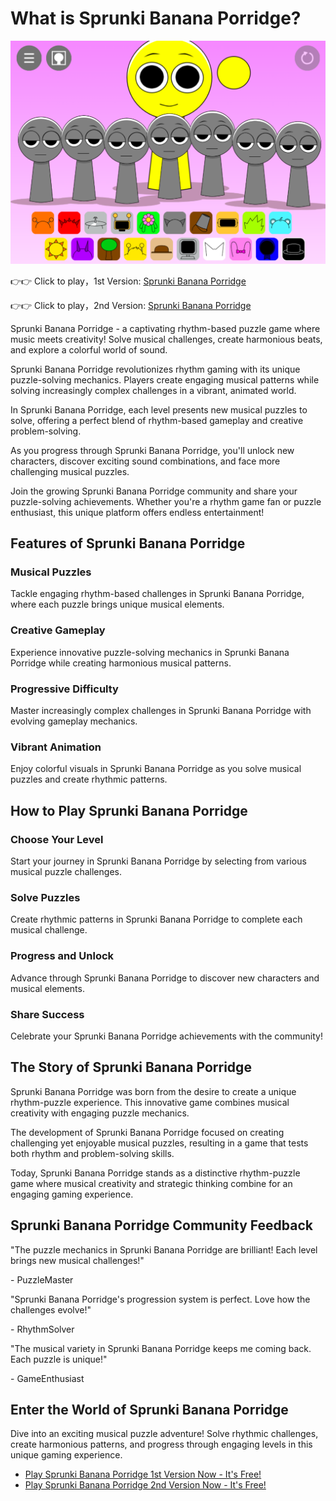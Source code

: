 # What is Sprunki Banana Porridge?

![Sprunki Banana Porridge](https://raw.githubusercontent.com/sprunkiscrunkly/sprunki-banana-porridge/refs/heads/main/sprunki-banana-porridge.png "Sprunki Banana Porridge")

👉👉 Click to play，1st Version: [Sprunki Banana Porridge](https://sprunksters.com/sprunki-banana-porridge/ "Sprunki Banana Porridge")

👉👉 Click to play，2nd Version: [Sprunki Banana Porridge](https://sprunkiscrunkly.com/sprunki-banana-porridge/ "Sprunki Banana Porridge")

Sprunki Banana Porridge - a captivating rhythm-based puzzle game where music meets creativity! Solve musical challenges, create harmonious beats, and explore a colorful world of sound.

Sprunki Banana Porridge revolutionizes rhythm gaming with its unique puzzle-solving mechanics. Players create engaging musical patterns while solving increasingly complex challenges in a vibrant, animated world.

In Sprunki Banana Porridge, each level presents new musical puzzles to solve, offering a perfect blend of rhythm-based gameplay and creative problem-solving.

As you progress through Sprunki Banana Porridge, you'll unlock new characters, discover exciting sound combinations, and face more challenging musical puzzles.

Join the growing Sprunki Banana Porridge community and share your puzzle-solving achievements. Whether you're a rhythm game fan or puzzle enthusiast, this unique platform offers endless entertainment!

## Features of Sprunki Banana Porridge

### Musical Puzzles

Tackle engaging rhythm-based challenges in Sprunki Banana Porridge, where each puzzle brings unique musical elements.

### Creative Gameplay

Experience innovative puzzle-solving mechanics in Sprunki Banana Porridge while creating harmonious musical patterns.

### Progressive Difficulty

Master increasingly complex challenges in Sprunki Banana Porridge with evolving gameplay mechanics.

### Vibrant Animation

Enjoy colorful visuals in Sprunki Banana Porridge as you solve musical puzzles and create rhythmic patterns.

## How to Play Sprunki Banana Porridge

### Choose Your Level

Start your journey in Sprunki Banana Porridge by selecting from various musical puzzle challenges.

### Solve Puzzles

Create rhythmic patterns in Sprunki Banana Porridge to complete each musical challenge.

### Progress and Unlock

Advance through Sprunki Banana Porridge to discover new characters and musical elements.

### Share Success

Celebrate your Sprunki Banana Porridge achievements with the community!

## The Story of Sprunki Banana Porridge

Sprunki Banana Porridge was born from the desire to create a unique rhythm-puzzle experience. This innovative game combines musical creativity with engaging puzzle mechanics.

The development of Sprunki Banana Porridge focused on creating challenging yet enjoyable musical puzzles, resulting in a game that tests both rhythm and problem-solving skills.

Today, Sprunki Banana Porridge stands as a distinctive rhythm-puzzle game where musical creativity and strategic thinking combine for an engaging gaming experience.

## Sprunki Banana Porridge Community Feedback

"The puzzle mechanics in Sprunki Banana Porridge are brilliant! Each level brings new musical challenges!"

\- PuzzleMaster

"Sprunki Banana Porridge's progression system is perfect. Love how the challenges evolve!"

\- RhythmSolver

"The musical variety in Sprunki Banana Porridge keeps me coming back. Each puzzle is unique!"

\- GameEnthusiast

## Enter the World of Sprunki Banana Porridge

Dive into an exciting musical puzzle adventure! Solve rhythmic challenges, create harmonious patterns, and progress through engaging levels in this unique gaming experience.

- [Play Sprunki Banana Porridge 1st Version Now - It's Free!](https://sprunksters.com/sprunki-banana-porridge/)
- [Play Sprunki Banana Porridge 2nd Version Now - It's Free!](https://sprunkiscrunkly.com/sprunki-banana-porridge/)
